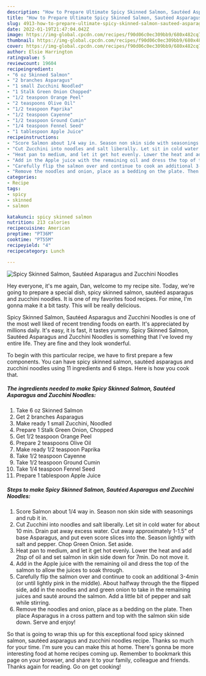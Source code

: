 ```yaml
---
description: "How to Prepare Ultimate Spicy Skinned Salmon, Sautéed Asparagus and Zucchini Noodles"
title: "How to Prepare Ultimate Spicy Skinned Salmon, Sautéed Asparagus and Zucchini Noodles"
slug: 4913-how-to-prepare-ultimate-spicy-skinned-salmon-sauteed-asparagus-and-zucchini-noodles
date: 2022-01-19T21:47:04.042Z
image: https://img-global.cpcdn.com/recipes/f90d06c0ec309bb9/680x482cq70/spicy-skinned-salmon-sauteed-asparagus-and-zucchini-noodles-recipe-main-photo.jpg
thumbnail: https://img-global.cpcdn.com/recipes/f90d06c0ec309bb9/680x482cq70/spicy-skinned-salmon-sauteed-asparagus-and-zucchini-noodles-recipe-main-photo.jpg
cover: https://img-global.cpcdn.com/recipes/f90d06c0ec309bb9/680x482cq70/spicy-skinned-salmon-sauteed-asparagus-and-zucchini-noodles-recipe-main-photo.jpg
author: Elsie Harrington
ratingvalue: 5
reviewcount: 19604
recipeingredient:
- "6 oz Skinned Salmon"
- "2 branches Asparagus"
- "1 small Zucchini Noodled"
- "1 Stalk Green Onion Chopped"
- "1/2 teaspoon Orange Peel"
- "2 teaspoons Olive Oil"
- "1/2 teaspoon Paprika"
- "1/2 teaspoon Cayenne"
- "1/2 teaspoon Ground Cumin"
- "1/4 teaspoon Fennel Seed"
- "1 tablespoon Apple Juice"
recipeinstructions:
- "Score Salmon about 1/4 way in. Season non skin side with seasonings and rub it in."
- "Cut Zucchini into noodles and salt liberally. Let sit in cold water for about 10 min. Drain pat away excess water. Cut away approximately 1-1.5” of base Asparagus, and put even score slices into the. Season lightly with salt and pepper. Chop Green Onion. Set aside."
- "Heat pan to medium, and let it get hot evenly. Lower the heat and add 2tsp of oil and set salmon in skin side down for 7min. Do not move it."
- "Add in the Apple juice with the remaining oil and dress the top of the salmon to allow the juices to soak through."
- "Carefully flip the salmon over and continue to cook an additional 3-4min (or until lightly pink in the middle). About halfway through the the flipped side, add in the noodles and and green onion to take in the remaining juices and sauté around the salmon. Add a little bit of pepper and salt while stirring."
- "Remove the noodles and onion, place as a bedding on the plate. Then place Asparagus in a cross pattern and top with the salmon skin side down. Serve and enjoy!"
categories:
- Recipe
tags:
- spicy
- skinned
- salmon

katakunci: spicy skinned salmon 
nutrition: 213 calories
recipecuisine: American
preptime: "PT36M"
cooktime: "PT55M"
recipeyield: "4"
recipecategory: Lunch

---
```



![Spicy Skinned Salmon, Sautéed Asparagus and Zucchini Noodles](https://img-global.cpcdn.com/recipes/f90d06c0ec309bb9/680x482cq70/spicy-skinned-salmon-sauteed-asparagus-and-zucchini-noodles-recipe-main-photo.jpg)

Hey everyone, it's me again, Dan, welcome to my recipe site. Today, we're going to prepare a special dish, spicy skinned salmon, sautéed asparagus and zucchini noodles. It is one of my favorites food recipes. For mine, I'm gonna make it a bit tasty. This will be really delicious.



Spicy Skinned Salmon, Sautéed Asparagus and Zucchini Noodles is one of the most well liked of recent trending foods on earth. It's appreciated by millions daily. It's easy, it is fast, it tastes yummy. Spicy Skinned Salmon, Sautéed Asparagus and Zucchini Noodles is something that I've loved my entire life. They are fine and they look wonderful.


To begin with this particular recipe, we have to first prepare a few components. You can have spicy skinned salmon, sautéed asparagus and zucchini noodles using 11 ingredients and 6 steps. Here is how you cook that.

<!--inarticleads1-->

##### The ingredients needed to make Spicy Skinned Salmon, Sautéed Asparagus and Zucchini Noodles:

1. Take 6 oz Skinned Salmon
1. Get 2 branches Asparagus
1. Make ready 1 small Zucchini, Noodled
1. Prepare 1 Stalk Green Onion, Chopped
1. Get 1/2 teaspoon Orange Peel
1. Prepare 2 teaspoons Olive Oil
1. Make ready 1/2 teaspoon Paprika
1. Take 1/2 teaspoon Cayenne
1. Take 1/2 teaspoon Ground Cumin
1. Take 1/4 teaspoon Fennel Seed
1. Prepare 1 tablespoon Apple Juice




<!--inarticleads2-->

##### Steps to make Spicy Skinned Salmon, Sautéed Asparagus and Zucchini Noodles:

1. Score Salmon about 1/4 way in. Season non skin side with seasonings and rub it in.
1. Cut Zucchini into noodles and salt liberally. Let sit in cold water for about 10 min. Drain pat away excess water. Cut away approximately 1-1.5” of base Asparagus, and put even score slices into the. Season lightly with salt and pepper. Chop Green Onion. Set aside.
1. Heat pan to medium, and let it get hot evenly. Lower the heat and add 2tsp of oil and set salmon in skin side down for 7min. Do not move it.
1. Add in the Apple juice with the remaining oil and dress the top of the salmon to allow the juices to soak through.
1. Carefully flip the salmon over and continue to cook an additional 3-4min (or until lightly pink in the middle). About halfway through the the flipped side, add in the noodles and and green onion to take in the remaining juices and sauté around the salmon. Add a little bit of pepper and salt while stirring.
1. Remove the noodles and onion, place as a bedding on the plate. Then place Asparagus in a cross pattern and top with the salmon skin side down. Serve and enjoy!




So that is going to wrap this up for this exceptional food spicy skinned salmon, sautéed asparagus and zucchini noodles recipe. Thanks so much for your time. I'm sure you can make this at home. There's gonna be more interesting food at home recipes coming up. Remember to bookmark this page on your browser, and share it to your family, colleague and friends. Thanks again for reading. Go on get cooking!
